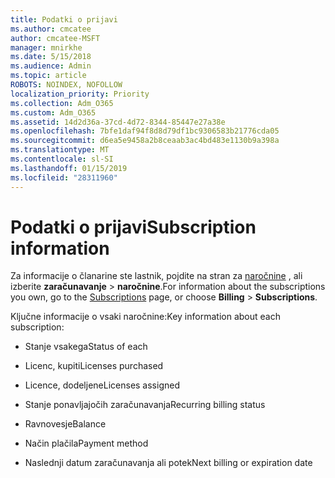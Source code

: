```yaml
---
title: Podatki o prijavi
ms.author: cmcatee
author: cmcatee-MSFT
manager: mnirkhe
ms.date: 5/15/2018
ms.audience: Admin
ms.topic: article
ROBOTS: NOINDEX, NOFOLLOW
localization_priority: Priority
ms.collection: Adm_O365
ms.custom: Adm_O365
ms.assetid: 14d2d36a-37cd-4d72-8344-85447e27a38e
ms.openlocfilehash: 7bfe1daf94f8d8d79df1bc9306583b21776cda05
ms.sourcegitcommit: d6ea5e9458a2b8ceaab3ac4bd483e1130b9a398a
ms.translationtype: MT
ms.contentlocale: sl-SI
ms.lasthandoff: 01/15/2019
ms.locfileid: "28311960"
---
```

# <a name="subscription-information"></a><span data-ttu-id="c0661-102">Podatki o prijavi</span><span class="sxs-lookup"><span data-stu-id="c0661-102">Subscription information</span></span>

<span data-ttu-id="c0661-103">Za informacije o članarine ste lastnik, pojdite na stran za [naročnine](https://go.microsoft.com/fwlink/p/?linkid=842054) , ali izberite **zaračunavanje** \> **naročnine**.</span><span class="sxs-lookup"><span data-stu-id="c0661-103">For information about the subscriptions you own, go to the [Subscriptions](https://go.microsoft.com/fwlink/p/?linkid=842054) page, or choose **Billing** \> **Subscriptions**.</span></span>
  
<span data-ttu-id="c0661-104">Ključne informacije o vsaki naročnine:</span><span class="sxs-lookup"><span data-stu-id="c0661-104">Key information about each subscription:</span></span>
  
- <span data-ttu-id="c0661-105">Stanje vsakega</span><span class="sxs-lookup"><span data-stu-id="c0661-105">Status of each</span></span>
    
- <span data-ttu-id="c0661-106">Licenc, kupiti</span><span class="sxs-lookup"><span data-stu-id="c0661-106">Licenses purchased</span></span>
    
- <span data-ttu-id="c0661-107">Licence, dodeljene</span><span class="sxs-lookup"><span data-stu-id="c0661-107">Licenses assigned</span></span>
    
- <span data-ttu-id="c0661-108">Stanje ponavljajočih zaračunavanja</span><span class="sxs-lookup"><span data-stu-id="c0661-108">Recurring billing status</span></span>
    
- <span data-ttu-id="c0661-109">Ravnovesje</span><span class="sxs-lookup"><span data-stu-id="c0661-109">Balance</span></span>
    
- <span data-ttu-id="c0661-110">Način plačila</span><span class="sxs-lookup"><span data-stu-id="c0661-110">Payment method</span></span>
    
- <span data-ttu-id="c0661-111">Naslednji datum zaračunavanja ali potek</span><span class="sxs-lookup"><span data-stu-id="c0661-111">Next billing or expiration date</span></span>
    

